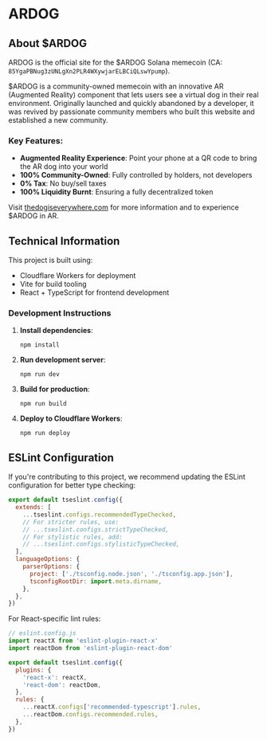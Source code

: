 # ARDOG

## About $ARDOG

ARDOG is the official site for the $ARDOG Solana memecoin (CA: `85YgaPBNug3zUNLgXn2PLR4WXywjarELBCiQLswYpump`).

$ARDOG is a community-owned memecoin with an innovative AR (Augmented Reality) component that lets users see a virtual dog in their real environment. Originally launched and quickly abandoned by a developer, it was revived by passionate community members who built this website and established a new community.

### Key Features:
- **Augmented Reality Experience**: Point your phone at a QR code to bring the AR dog into your world
- **100% Community-Owned**: Fully controlled by holders, not developers
- **0% Tax**: No buy/sell taxes
- **100% Liquidity Burnt**: Ensuring a fully decentralized token

Visit [thedogiseverywhere.com](https://thedogiseverywhere.com/) for more information and to experience $ARDOG in AR.

## Technical Information

This project is built using:
- Cloudflare Workers for deployment
- Vite for build tooling
- React + TypeScript for frontend development

### Development Instructions

1. **Install dependencies**:
   ```
   npm install
   ```

2. **Run development server**:
   ```
   npm run dev
   ```

3. **Build for production**:
   ```
   npm run build
   ```

4. **Deploy to Cloudflare Workers**:
   ```
   npm run deploy
   ```

## ESLint Configuration

If you're contributing to this project, we recommend updating the ESLint configuration for better type checking:

```js
export default tseslint.config({
  extends: [
    ...tseslint.configs.recommendedTypeChecked,
    // For stricter rules, use:
    // ...tseslint.configs.strictTypeChecked,
    // For stylistic rules, add:
    // ...tseslint.configs.stylisticTypeChecked,
  ],
  languageOptions: {
    parserOptions: {
      project: ['./tsconfig.node.json', './tsconfig.app.json'],
      tsconfigRootDir: import.meta.dirname,
    },
  },
})
```

For React-specific lint rules:

```js
// eslint.config.js
import reactX from 'eslint-plugin-react-x'
import reactDom from 'eslint-plugin-react-dom'

export default tseslint.config({
  plugins: {
    'react-x': reactX,
    'react-dom': reactDom,
  },
  rules: {
    ...reactX.configs['recommended-typescript'].rules,
    ...reactDom.configs.recommended.rules,
  },
})
```